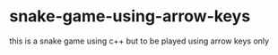 # snake-game-using-arrow-keys
this is a snake game using c++ but to be played using arrow keys only
